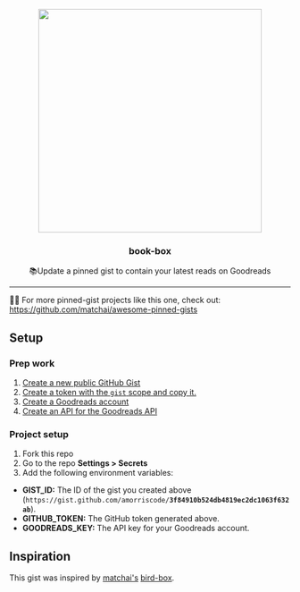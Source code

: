 <p align="center">
  <img width="400" src="https://user-images.githubusercontent.com/16005567/82953423-9ba1c080-9f5f-11ea-86c4-691a46b3176e.png">
  <h3 align="center">book-box</h3>
  <p align="center">📚Update a pinned gist to contain your latest reads on Goodreads</p>
</p>

---

📌✨ For more pinned-gist projects like this one, check out: https://github.com/matchai/awesome-pinned-gists

## Setup

### Prep work

1. [Create a new public GitHub Gist](https://gist.github.com/)
2. [Create a token with the `gist` scope and copy it.](https://github.com/settings/tokens/new)
3. [Create a Goodreads account](https://www.goodreads.com/user/sign_up)
4. [Create an API for the Goodreads API](https://www.goodreads.com/api/keys)

### Project setup

1. Fork this repo
2. Go to the repo **Settings > Secrets**
3. Add the following environment variables:
  - **GIST_ID:** The ID of the gist you created above (`https://gist.github.com/amorriscode/`**`3f84910b524db4819ec2dc1063f632ab`**).
  - **GITHUB_TOKEN:** The GitHub token generated above.
  - **GOODREADS_KEY:** The API key for your Goodreads account.

## Inspiration

This gist was inspired by [matchai's](https://github.com/matchai) [bird-box](https://github.com/matchai/bird-box).